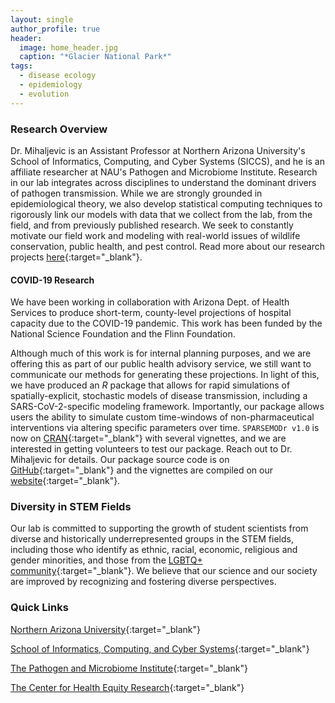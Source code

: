 ```yaml
---
layout: single
author_profile: true
header:
  image: home_header.jpg
  caption: "*Glacier National Park*"
tags:
  - disease ecology
  - epidemiology
  - evolution
---
```



### Research Overview
Dr. Mihaljevic is an Assistant Professor at Northern Arizona University's School of Informatics, Computing, and Cyber Systems (SICCS), and he is an affiliate researcher at NAU's Pathogen and Microbiome Institute. Research in our lab integrates across disciplines to understand the dominant drivers of pathogen transmission. While we are strongly grounded in epidemiological theory, we also develop statistical computing techniques to rigorously link our models with data that we collect from the lab, from the field, and from previously published research. We seek to constantly motivate our field work and modeling with real-world issues of wildlife conservation, public health, and pest control. Read more about our research projects [here](/research/){:target="_blank"}.

#### COVID-19 Research

We have been working in collaboration with Arizona Dept. of Health Services to produce short-term, county-level projections of hospital capacity due to the COVID-19 pandemic. This work has been funded by the National Science Foundation and the Flinn Foundation.

Although much of this work is for internal planning purposes, and we are offering this as part of our public health advisory service, we still want to communicate our methods for generating these projections. In light of this, we have produced an *R* package that allows for rapid simulations of spatially-explicit, stochastic models of disease transmission, including a SARS-CoV-2-specific modeling framework. Importantly, our package allows users the ability to simulate custom time-windows of non-pharmaceutical interventions via altering specific parameters over time. $\texttt{SPARSEMODr v1.0}$ is now on [CRAN](https://CRAN.R-project.org/package=SPARSEMODr){:target="_blank"} with several vignettes, and we are interested in getting volunteers to test our package. Reach out to Dr. Mihaljevic for details. Our package source code is on [GitHub](https://github.com/NAU-CCL/SPARSEMODr){:target="_blank"} and the vignettes are compiled on our [website](http://sparsemod.nau.edu/rpkg/){:target="_blank"}. 

### Diversity in STEM Fields
Our lab is committed to supporting the growth of student scientists from diverse and historically underrepresented groups in the STEM fields, including those who identify as ethnic, racial, economic, religious and gender minorities, and those from the [LGBTQ+ community](https://www.500queerscientists.com/){:target="_blank"}. We believe that our science and our society are improved by recognizing and fostering diverse perspectives.  


### Quick Links

[Northern Arizona University](http://nau.edu/){:target="_blank"}

[School of Informatics, Computing, and Cyber Systems](http://nau.edu/SICCS/){:target="_blank"} 

[The Pathogen and Microbiome Institute](https://nau.edu/pmi/){:target="_blank"}

[The Center for Health Equity Research](https://nau.edu/cher/){:target="_blank"}